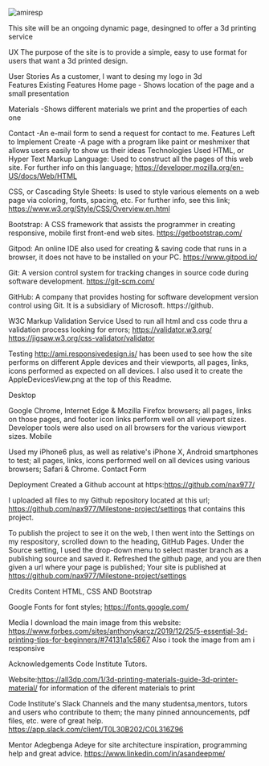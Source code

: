 ![amiresp](https://user-images.githubusercontent.com/60824654/82601878-81a75d00-9bb0-11ea-9bf8-26a9d61f882d.jpg)

This site will be an ongoing dynamic page, desingned to offer a 3d printing service

UX
The purpose of the site is to provide a simple, easy to use format for users that want a 3d printed design.

User Stories
As a customer, I want to desing my logo in 3d  
Features
Existing Features
Home page - Shows location of the page and a small presentation

Materials -Shows different materials we print and the properties of each one


Contact -An e-mail form to send a request for contact to me. 
Features Left to Implement
Create -A page with a program like paint or meshmixer that allows users easily to show us their ideas
Technologies Used
HTML, or Hyper Text Markup Language: Used to construct all the pages of this web site. For further info on this language;
https://developer.mozilla.org/en-US/docs/Web/HTML

CSS, or Cascading Style Sheets: Is used to style various elements on a web page via coloring, fonts, spacing, etc. For further info, see this link; https://www.w3.org/Style/CSS/Overview.en.html

Bootstrap: A CSS framework that assists the programmer in creating responsive, mobile first front-end web sites. https://getbootstrap.com/

Gitpod: An online IDE also used for creating & saving code that runs in a browser, it does not have to be installed on your PC. https://www.gitpod.io/

Git: A version control system for tracking changes in source code during software development. https://git-scm.com/

GitHub: A company that provides hosting for software development version control using Git. It is a subsidiary of Microsoft. https://github.


W3C Markup Validation Service Used to run all html and css code thru a validation process looking for errors; https://validator.w3.org/ https://jigsaw.w3.org/css-validator/validator

Testing
http://ami.responsivedesign.is/ has been used to see how the site performs on different Apple devices and their viewports, all pages, links, icons performed as expected on all devices. I also used it to create the AppleDevicesView.png at the top of this Readme.

Desktop

Google Chrome, Internet Edge & Mozilla Firefox browsers; all pages, links on those pages, and footer icon links perform well on all viewport sizes. Developer tools were also used on all browsers for the various viewport sizes.
Mobile

Used my iPhone6 plus, as well as relative's iPhone X, Android smartphones to test; all pages, links, icons performed well on all devices using various browsers; Safari & Chrome.
Contact Form


Deployment
Created a Github account at https:https://github.com/nax977/

I uploaded all files to my Github repository located at this url; https://github.com/nax977/Milestone-project/settings that contains this project.

To publish the project to see it on the web, I then went into the Settings on my respository, scrolled down to the heading, GitHub Pages. Under the Source setting, I used the drop-down menu to select master branch as a publishing source and saved it. Refreshed the github page, and you are then given a url where your page is published; Your site is published at https://github.com/nax977/Milestone-project/settings

Credits
Content
HTML, CSS AND Bootstrap

Google Fonts for font styles; https://fonts.google.com/

Media
I download the main image from this website: https://www.forbes.com/sites/anthonykarcz/2019/12/25/5-essential-3d-printing-tips-for-beginners/#74131a1c5867
Also i took the image from am i responsive 

Acknowledgements
Code Institute Tutors.

Website:https://all3dp.com/1/3d-printing-materials-guide-3d-printer-material/ for information of the diferent materials to print 

Code Institute's Slack Channels and the many studentsa,mentors, tutors and users who contribute to them; the many pinned announcements, pdf files, etc. were of great help. https://app.slack.com/client/T0L30B202/C0L316Z96

Mentor Adegbenga Adeye for site architecture inspiration, programming help and great advice. https://www.linkedin.com/in/asandeepme/

